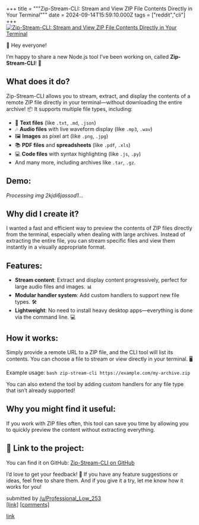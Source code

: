 +++
title = """Zip-Stream-CLI: Stream and View ZIP File Contents Directly in Your Terminal"""
date = 2024-09-14T15:59:10.000Z
tags = ["reddit","cli"]
+++
[![ Zip-Stream-CLI: Stream and View ZIP File Contents Directly in Your Terminal](https://external-preview.redd.it/MT_zdjI-aCSYb8_z6D19lrCsV5E5J09V6btlw6tTOMM.jpg?width=640&crop=smart&auto=webp&s=edd66d33cf5bef72361d90f1c6336047dbda2a0b " Zip-Stream-CLI: Stream and View ZIP File Contents Directly in Your Terminal")](https://www.reddit.com/r/commandline/comments/1fgpcg5/zipstreamcli_stream_and_view_zip_file_contents/)

👋 Hey everyone!

I’m happy to share a new Node.js tool I’ve been working on, called **Zip-Stream-CLI**! 🚀

What does it do?
----------------

Zip-Stream-CLI allows you to stream, extract, and display the contents of a remote ZIP file directly in your terminal—without downloading the entire archive! 📦 It supports multiple file types, including:

*   📄 **Text files** (like `.txt`, `.md`, `.json`)
*   🎶 **Audio files** with live waveform display (like `.mp3`, `.wav`)
*   🖼️ **Images** as pixel art (like `.png`, `.jpg`)
*   📚 **PDF files** and **spreadsheets** (like `.pdf`, `.xls`)
*   💻 **Code files** with syntax highlighting (like `.js`, `.py`)
*   And many more, including archives like `.tar`, `.gz`.

Demo:
-----

_Processing img 2kjdi6jassod1..._

Why did I create it?
--------------------

I wanted a fast and efficient way to preview the contents of ZIP files directly from the terminal, especially when dealing with large archives. Instead of extracting the entire file, you can stream specific files and view them instantly in a visually appropriate format.

Features:
---------

*   **Stream content**: Extract and display content progressively, perfect for large audio files and images. 📊
*   **Modular handler system**: Add custom handlers to support new file types. 🛠️
*   **Lightweight**: No need to install heavy desktop apps—everything is done via the command line. 💻

How it works:
-------------

Simply provide a remote URL to a ZIP file, and the CLI tool will list its contents. You can choose a file to stream or view directly in your terminal. 🖥️

Example usage: `bash zip-stream-cli https://example.com/my-archive.zip`

You can also extend the tool by adding custom handlers for any file type that isn’t already supported!

Why you might find it useful:
-----------------------------

If you work with ZIP files often, this tool can save you time by allowing you to quickly preview the content without extracting everything.

🔗 Link to the project:
-----------------------

You can find it on GitHub: [Zip-Stream-CLI on GitHub](https://github.com/agarrec-vivlio/zip-stream-cli/)

I’d love to get your feedback! 💬 If you have any feature suggestions or ideas, feel free to share them. And if you give it a try, let me know how it works for you!

submitted by [/u/Professional\_Low\_253](https://www.reddit.com/user/Professional_Low_253)  
[\[link\]](https://www.reddit.com/r/commandline/comments/1fgpcg5/zipstreamcli_stream_and_view_zip_file_contents/) [\[comments\]](https://www.reddit.com/r/commandline/comments/1fgpcg5/zipstreamcli_stream_and_view_zip_file_contents/)

[link](https://www.reddit.com/r/commandline/comments/1fgpcg5/zipstreamcli_stream_and_view_zip_file_contents/)
